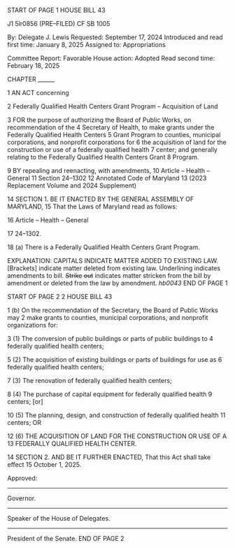 START OF PAGE 1
HOUSE BILL 43

J1 5lr0856
(PRE–FILED) CF SB 1005

By: Delegate J. Lewis
Requested: September 17, 2024
Introduced and read first time: January 8, 2025
Assigned to: Appropriations

Committee Report: Favorable
House action: Adopted
Read second time: February 18, 2025

CHAPTER ______

1 AN ACT concerning

2 Federally Qualified Health Centers Grant Program – Acquisition of Land

3 FOR the purpose of authorizing the Board of Public Works, on recommendation of the
4 Secretary of Health, to make grants under the Federally Qualified Health Centers
5 Grant Program to counties, municipal corporations, and nonprofit corporations for
6 the acquisition of land for the construction or use of a federally qualified health
7 center; and generally relating to the Federally Qualified Health Centers Grant
8 Program.

9 BY repealing and reenacting, with amendments,
10 Article – Health – General
11 Section 24–1302
12 Annotated Code of Maryland
13 (2023 Replacement Volume and 2024 Supplement)

14 SECTION 1. BE IT ENACTED BY THE GENERAL ASSEMBLY OF MARYLAND,
15 That the Laws of Maryland read as follows:

16 Article – Health – General

17 24–1302.

18 (a) There is a Federally Qualified Health Centers Grant Program.

EXPLANATION: CAPITALS INDICATE MATTER ADDED TO EXISTING LAW.
[Brackets] indicate matter deleted from existing law.
Underlining indicates amendments to bill.
~~Strike~~ ~~out~~ indicates matter stricken from the bill by amendment or deleted from the law by
amendment. *hb0043*
END OF PAGE 1

START OF PAGE 2
2 HOUSE BILL 43

1 (b) On the recommendation of the Secretary, the Board of Public Works may
2 make grants to counties, municipal corporations, and nonprofit organizations for:

3 (1) The conversion of public buildings or parts of public buildings to
4 federally qualified health centers;

5 (2) The acquisition of existing buildings or parts of buildings for use as
6 federally qualified health centers;

7 (3) The renovation of federally qualified health centers;

8 (4) The purchase of capital equipment for federally qualified health
9 centers; [or]

10 (5) The planning, design, and construction of federally qualified health
11 centers; OR

12 (6) THE ACQUISITION OF LAND FOR THE CONSTRUCTION OR USE OF A
13 FEDERALLY QUALIFIED HEALTH CENTER.

14 SECTION 2. AND BE IT FURTHER ENACTED, That this Act shall take effect
15 October 1, 2025.

Approved:

________________________________________________________________________________
Governor.

________________________________________________________________________________
Speaker of the House of Delegates.

________________________________________________________________________________
President of the Senate.
END OF PAGE 2